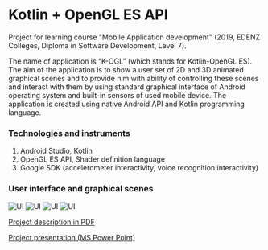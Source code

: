 # Kotlin + OpenGL ES API

Project for learning course "Mobile Application development" (2019, EDENZ Colleges, Diploma in Software Development, Level 7).

The name of application is “K-OGL” (which stands for Kotlin-OpenGL ES). The aim of the application is to show a user set of 2D and 3D animated graphical scenes and to provide him with ability of controlling these scenes and interact with them by using standard graphical interface of Android operating system and built-in sensors of used mobile device. The application is created using native Android API and Kotlin programming language.

### Technologies and instruments 
1. Android Studio, Kotlin
2. OpenGL ES API, Shader definition language
3. Google SDK (accelerometer interactivity, voice recognition interactivity)

### User interface and graphical scenes

![UI](https://github.com/PavelSobolev/KotOGL/blob/master/uiimg/01.jpeg) ![UI](https://github.com/PavelSobolev/KotOGL/blob/master/uiimg/02.jpeg) ![UI](https://github.com/PavelSobolev/KotOGL/blob/master/uiimg/03.jpeg) ![UI](https://github.com/PavelSobolev/KotOGL/blob/master/uiimg/04.jpeg)

[Project description in PDF](https://github.com/PavelSobolev/KotOGL/blob/master/720MADReport(OpenGLAndroid).pdf)

[Project presentation (MS Power Point)](https://github.com/PavelSobolev/KotOGL/blob/master/DSE730MADPresentation(PavelSobolev).pptx)
